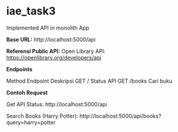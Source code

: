 # iae_task3

Implemented API in monolith App

**Base URL:**
http://localhost:5000/api

**Referensi Public API:**
Open Library API: https://openlibrary.org/developers/api

**Endpoints**

Method Endpoint Deskripsi
GET / Status API
GET /books Cari buku

**Contoh Request**

Get API Status:
http://localhost:5000/api

Search Books (Harry Potter):
http://localhost:5000/api/books?query=harry+potter
